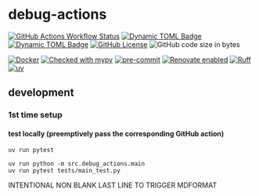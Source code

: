 # debug-actions

[![GitHub Actions Workflow Status](https://img.shields.io/github/actions/workflow/status/atloo1/debug-actions/ci.yaml)](https://github.com/atloo1/debug-actions/actions/workflows/ci.yaml?query=branch%3Amain)
[![Dynamic TOML Badge](https://img.shields.io/badge/dynamic/toml?url=https%3A%2F%2Fraw.githubusercontent.com%2Fatloo1%2Fdebug-actions%2Frefs%2Fheads%2Fmain%2Fpyproject.toml&query=%24.tool.poetry.dependencies.python&label=python)](https://github.com/atloo1/debug-actions/blob/main/pyproject.toml)
[![Dynamic TOML Badge](https://img.shields.io/badge/dynamic/toml?url=https%3A%2F%2Fraw.githubusercontent.com%2Fatloo1%2Fdebug-actions%2Frefs%2Fheads%2Fmain%2Fpyproject.toml&query=%24.tool.poetry.version&label=version)](https://github.com/atloo1/debug-actions/blob/main/pyproject.toml)
[![GitHub License](https://img.shields.io/github/license/atloo1/debug-actions)](https://github.com/atloo1/debug-actions/blob/main/LICENSE)
![GitHub code size in bytes](https://img.shields.io/github/languages/code-size/atloo1/debug-actions)

[![Docker](https://img.shields.io/badge/Docker-2496ED?logo=docker&logoColor=fff)](https://docs.docker.com/get-started/get-docker/)
[![Checked with mypy](https://www.mypy-lang.org/static/mypy_badge.svg)](https://mypy-lang.org/)
[![pre-commit](https://img.shields.io/badge/pre--commit-enabled-brightgreen?logo=pre-commit&logoColor=white)](https://github.com/pre-commit/pre-commit)
[![Renovate enabled](https://img.shields.io/badge/renovate-enabled-brightgreen.svg)](https://renovatebot.com/)
[![Ruff](https://img.shields.io/endpoint?url=https://raw.githubusercontent.com/astral-sh/ruff/main/assets/badge/v2.json)](https://github.com/astral-sh/ruff)
[![uv](https://img.shields.io/endpoint?url=https://raw.githubusercontent.com/astral-sh/uv/main/assets/badge/v0.json)](https://github.com/astral-sh/uv)

## development

### 1st time setup

#### test locally (preemptively pass the corresponding GitHub action)

```
uv run pytest
```

```
uv run python -m src.debug_actions.main
uv run pytest tests/main_test.py
```

INTENTIONAL NON BLANK LAST LINE TO TRIGGER MDFORMAT
